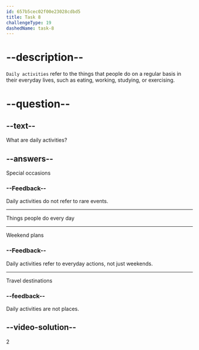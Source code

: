 ```yaml
---
id: 657b5cec02f00e23028cdbd5
title: Task 8
challengeType: 19
dashedName: task-8
---
```


# --description--

`Daily activities` refer to the things that people do on a regular basis in their everyday lives, such as eating, working, studying, or exercising.

# --question--

## --text--

What are daily activities?

## --answers--

Special occasions

### --Feedback--

Daily activities do not refer to rare events.

---

Things people do every day

---

Weekend plans

### --Feedback--

Daily activities refer to everyday actions, not just weekends.

---

Travel destinations

### --feedback--

Daily activities are not places.

## --video-solution--

2

